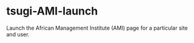 # tsugi-AMI-launch
Launch the African Management Institute (AMI) page for a particular site and user.
